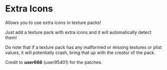# Extra Icons

Allows you to use extra icons in texture packs!

Just add a texture pack with extra icons and it will automatically detect them! 

Do note that if a texture pack has any malformed or missing textures or plist values, it will potentially crash, bring that up with the creator of the pack.

Credit to **user666** (user95401) for the patches.